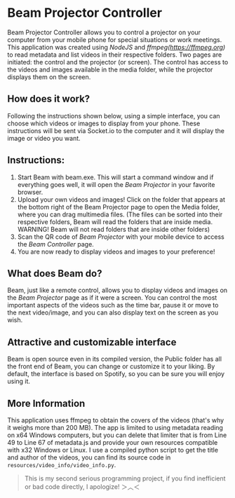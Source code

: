 # Beam Projector Controller

Beam Projector Controller allows you to control a projector on your computer from your mobile phone for special situations or work meetings. This application was created using *NodeJS* and *ffmpeg(https://ffmpeg.org)* to read metadata and list videos in their respective folders. Two pages are initiated: the control and the projector (or screen). The control has access to the videos and images available in the media folder, while the projector displays them on the screen.

## How does it work?

Following the instructions shown below, using a simple interface, you can choose which videos or images to display from your phone. These instructions will be sent via Socket.io to the computer and it will display the image or video you want.

## Instructions:

1. Start Beam with beam.exe. This will start a command window and if everything goes well, it will open the *Beam Projector* in your favorite browser.
2. Upload your own videos and images! Click on the folder that appears at the bottom right of the Beam Projector page to open the Media folder, where you can drag multimedia files. (The files can be sorted into their respective folders, Beam will read the folders that are inside media. WARNING! Beam will not read folders that are inside other folders)
3. Scan the QR code of *Beam Projector* with your mobile device to access the *Beam Controller* page.
4. You are now ready to display videos and images to your preference!

## What does Beam do?

Beam, just like a remote control, allows you to display videos and images on the *Beam Projector* page as if it were a screen. You can control the most important aspects of the videos such as the time bar, pause it or move to the next video/image, and you can also display text on the screen as you wish.

## Attractive and customizable interface

Beam is open source even in its compiled version, the Public folder has all the front end of Beam, you can change or customize it to your liking. By default, the interface is based on Spotify, so you can be sure you will enjoy using it.

## More Information

This application uses ffmpeg to obtain the covers of the videos (that's why it weighs more than 200 MB). The app is limited to using metadata reading on x64 Windows computers, but you can delete that limiter that is from Line 49 to Line 67 of metadata.js and provide your own resources compatible with x32 Windows or Linux. I use a compiled python script to get the title and author of the videos, you can find its source code in `resources/video_info/video_info.py`. 

> This is my second serious programming project, if you find inefficient or bad code directly, I apologize! ＞︿＜